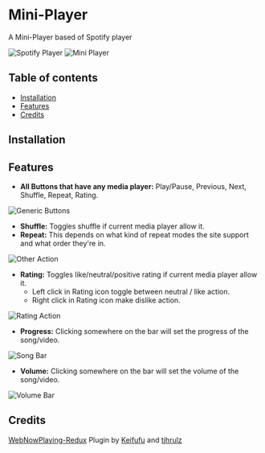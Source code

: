 # Mini-Player

A Mini-Player based of Spotify player

![Spotify Player](https://github.com/KazukiGames/Mini-Player/assets/121910047/de452b65-0b06-45fe-a455-b26a4a845cd1)
![Mini Player](https://github.com/KazukiGames/Mini-Player/assets/121910047/bde94357-d12c-49ac-9d78-5030ae048946)

## Table of contents
- [Installation](#Installation)
- [Features](#Features)
- [Credits](#Credits)

## Installation

## Features
- **All Buttons that have any media player:** Play/Pause, Previous, Next, Shuffle, Repeat, Rating.

![Generic Buttons](https://github.com/KazukiGames/Mini-Player/assets/121910047/1c3431a2-ad25-460f-bbfd-980929df1558)

- **Shuffle:** Toggles shuffle if current media player allow it.
- **Repeat:** This depends on what kind of repeat modes the site support and what order they're in.

![Other Action](https://github.com/KazukiGames/Mini-Player/assets/121910047/ba993831-8a1f-4df9-82ce-2f538a696ac0)

- **Rating:** Toggles like/neutral/positive rating if current media player allow it.
  - Left click in Rating icon toggle between neutral / like action.
  - Right click in Rating icon make dislike action.

![Rating Action](https://github.com/KazukiGames/Mini-Player/assets/121910047/c7438a4d-2dd0-43d6-96aa-6b51fb9ddaf2)

- **Progress:** Clicking somewhere on the bar will set the progress of the song/video.

![Song Bar](https://github.com/KazukiGames/Mini-Player/assets/121910047/6567a3a3-bd75-4fc4-96bb-e8ebad58be97)

- **Volume:** Clicking somewhere on the bar will set the volume of the song/video.

![Volume Bar](https://github.com/KazukiGames/Mini-Player/assets/121910047/22eb625e-bd40-4fb5-b12c-ee48f42336c5)

## Credits
[WebNowPlaying-Redux](https://github.com/keifufu/WebNowPlaying-Redux-Rainmeter) Plugin by [Keifufu](https://github.com/keifufu) and [tjhrulz](https://github.com/tjhrulz)
